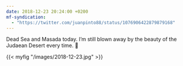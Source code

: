 ```yaml
---
date: 2018-12-23 20:24:00 +0200
mf-syndication:
  - "https://twitter.com/juanpinto88/status/1076906422879879168"
---
```


Dead Sea and Masada today. I’m still blown away by the beauty of the Judaean Desert every time. 🐪

{{< myfig "/images/2018-12-23.jpg" >}}
